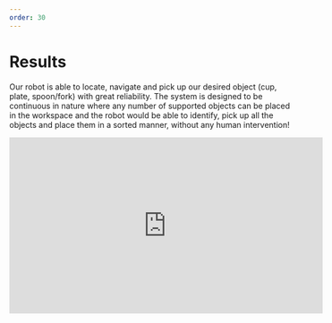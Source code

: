 ```yaml
---
order: 30
---
```


# Results

Our robot is able to locate, navigate and pick up our desired object (cup, plate, spoon/fork) with great reliability. The system is designed to be continuous in nature where any number of supported objects can be placed in the workspace and the robot would be able to identify, pick up all the objects and place them in a sorted manner, without any human intervention!


<iframe width="560" height="315" src="https://www.youtube.com/embed/3UFDLz15v-s?vq=hd720" frameborder="0" allow="accelerometer; autoplay; encrypted-media; gyroscope; picture-in-picture" allowfullscreen></iframe>
